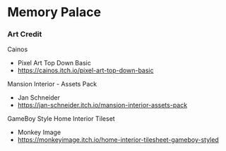# Memory Palace

### Art Credit
Cainos
- Pixel Art Top Down Basic
- https://cainos.itch.io/pixel-art-top-down-basic


Mansion Interior - Assets Pack
- Jan Schneider
- https://jan-schneider.itch.io/mansion-interior-assets-pack

GameBoy Style Home Interior Tileset
- Monkey Image
- https://monkeyimage.itch.io/home-interior-tilesheet-gameboy-styled